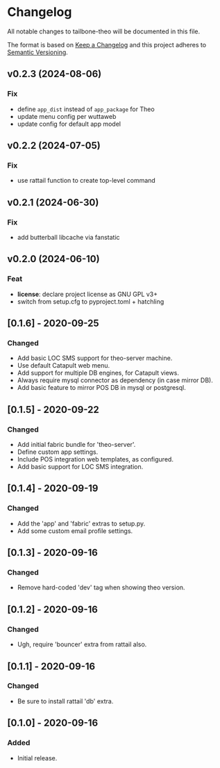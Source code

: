
# Changelog
All notable changes to tailbone-theo will be documented in this file.

The format is based on [Keep a Changelog](http://keepachangelog.com/en/1.0.0/)
and this project adheres to [Semantic Versioning](http://semver.org/spec/v2.0.0.html).

## v0.2.3 (2024-08-06)

### Fix

- define `app_dist` instead of `app_package` for Theo
- update menu config per wuttaweb
- update config for default app model

## v0.2.2 (2024-07-05)

### Fix

- use rattail function to create top-level command

## v0.2.1 (2024-06-30)

### Fix

- add butterball libcache via fanstatic

## v0.2.0 (2024-06-10)

### Feat

- **license**: declare project license as GNU GPL v3+
- switch from setup.cfg to pyproject.toml + hatchling

## [0.1.6] - 2020-09-25
### Changed
- Add basic LOC SMS support for theo-server machine.
- Use default Catapult web menu.
- Add support for multiple DB engines, for Catapult views.
- Always require mysql connector as dependency (in case mirror DB).
- Add basic feature to mirror POS DB in mysql or postgresql.

## [0.1.5] - 2020-09-22
### Changed
- Add initial fabric bundle for 'theo-server'.
- Define custom app settings.
- Include POS integration web templates, as configured.
- Add basic support for LOC SMS integration.

## [0.1.4] - 2020-09-19
### Changed
- Add the 'app' and 'fabric' extras to setup.py.
- Add some custom email profile settings.

## [0.1.3] - 2020-09-16
### Changed
- Remove hard-coded 'dev' tag when showing theo version.

## [0.1.2] - 2020-09-16
### Changed
- Ugh, require 'bouncer' extra from rattail also.

## [0.1.1] - 2020-09-16
### Changed
- Be sure to install rattail 'db' extra.

## [0.1.0] - 2020-09-16
### Added
- Initial release.
